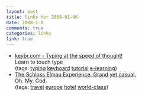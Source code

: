 ```yaml
--- 
layout: post
title: links for 2008-01-06
date: 2008-1-6
comments: true
categories: links
link: true
---
```

<ul class="delicious">
	<li>
		<div class="delicious-link"><a href="http://keybr.com/">keybr.com - Typing at the speed of thought!</a></div>
		<div class="delicious-extended">Learn to touch type</div>
		<div class="delicious-tags">(tags: <a href="http://del.icio.us/zanshin/typing">typing</a> <a href="http://del.icio.us/zanshin/keyboard">keyboard</a> <a href="http://del.icio.us/zanshin/tutorial">tutorial</a> <a href="http://del.icio.us/zanshin/e-learning">e-learning</a>)</div>
	</li>
	<li>
		<div class="delicious-link"><a href="http://www.schloss-elmau.de/english/elmau_menue/index/index_hotel.html">The Schloss Elmau Experience. Grand yet casual.</a></div>
		<div class="delicious-extended">Oh. My. God.</div>
		<div class="delicious-tags">(tags: <a href="http://del.icio.us/zanshin/travel">travel</a> <a href="http://del.icio.us/zanshin/europe">europe</a> <a href="http://del.icio.us/zanshin/hotel">hotel</a> <a href="http://del.icio.us/zanshin/world-class">world-class</a>)</div>
	</li>
</ul>
